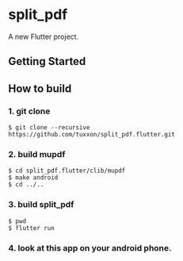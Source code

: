 # split_pdf

A new Flutter project.

## Getting Started

## How to build
### 1. git clone
```
$ git clone --recursive https://github.com/tuxxon/split_pdf.flutter.git
```

### 2. build mupdf
```
$ cd split_pdf.flutter/clib/mupdf
$ make android
$ cd ../..
```

### 3. build split_pdf
```
$ pwd
$ flutter run
```


### 4. look at this app on your android phone.